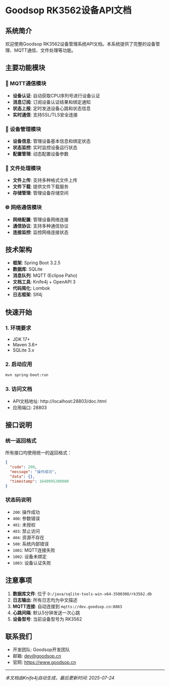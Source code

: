 # Goodsop RK3562设备API文档

## 系统简介

欢迎使用Goodsop RK3562设备管理系统API文档。本系统提供了完整的设备管理、MQTT通信、文件处理等功能。

## 主要功能模块

### 🔌 MQTT通信模块
- **设备认证**: 自动获取CPU序列号进行设备认证
- **消息订阅**: 订阅设备认证结果和绑定通知
- **状态上报**: 定时发送设备心跳和状态信息
- **实时通信**: 支持SSL/TLS安全连接

### 📱 设备管理模块
- **设备信息**: 管理设备基本信息和绑定状态
- **状态监控**: 实时监控设备运行状态
- **配置管理**: 动态配置设备参数

### 📁 文件处理模块
- **文件上传**: 支持多种格式文件上传
- **文件下载**: 提供文件下载服务
- **存储管理**: 管理设备存储空间

### 🌐 网络通信模块
- **网络配置**: 管理设备网络连接
- **通信协议**: 支持多种通信协议
- **连接监控**: 监控网络连接状态

## 技术架构

- **框架**: Spring Boot 3.2.5
- **数据库**: SQLite
- **消息队列**: MQTT (Eclipse Paho)
- **文档工具**: Knife4j + OpenAPI 3
- **代码简化**: Lombok
- **日志框架**: Slf4j

## 快速开始

### 1. 环境要求
- JDK 17+
- Maven 3.6+
- SQLite 3.x

### 2. 启动应用
```bash
mvn spring-boot:run
```

### 3. 访问文档
- API文档地址: http://localhost:28803/doc.html
- 应用端口: 28803

## 接口说明

### 统一返回格式
所有接口均使用统一的返回格式：

```json
{
  "code": 200,
  "message": "操作成功",
  "data": {},
  "timestamp": 1640995200000
}
```

### 状态码说明
- `200`: 操作成功
- `400`: 参数错误
- `401`: 未授权
- `403`: 禁止访问
- `404`: 资源不存在
- `500`: 系统内部错误
- `1001`: MQTT连接失败
- `1002`: 设备未绑定
- `1003`: 设备认证失败

## 注意事项

1. **数据库文件**: 位于 `D:/java/sqlite-tools-win-x64-3500300/rk3562.db`
2. **日志输出**: 所有日志均为中文描述
3. **MQTT连接**: 自动连接到 `mqtts://dev.goodsop.cn:8883`
4. **心跳间隔**: 默认5分钟发送一次心跳
5. **设备型号**: 当前设备型号为 RK3562

## 联系我们

- 开发团队: Goodsop开发团队
- 邮箱: dev@goodsop.cn
- 官网: https://www.goodsop.cn

---

*本文档由Knife4j自动生成，最后更新时间: 2025-07-24*
